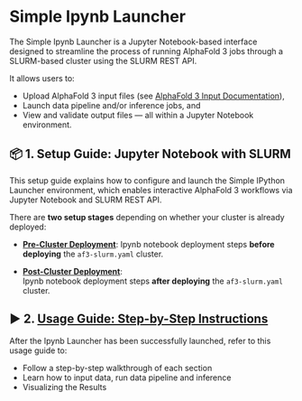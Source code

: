 # Simple Ipynb Launcher

The Simple Ipynb Launcher is a Jupyter Notebook-based interface designed to streamline the process of running AlphaFold 3 jobs through a SLURM-based cluster using the SLURM REST API.

It allows users to:

- Upload AlphaFold 3 input files (see [AlphaFold 3 Input Documentation](https://github.com/google-deepmind/alphafold3/blob/main/docs/input.md)),
- Launch data pipeline and/or inference jobs, and
- View and validate output files — all within a Jupyter Notebook environment.

## 📦 1. Setup Guide: Jupyter Notebook with SLURM

This setup guide explains how to configure and launch the Simple IPython Launcher environment, which enables interactive AlphaFold 3 workflows via Jupyter Notebook and SLURM REST API.

There are **two setup stages** depending on whether your cluster is already deployed:

- **[Pre-Cluster Deployment](./Setup-pre-cluster-deployment.md)**:
   Ipynb notebook deployment steps **before deploying** the `af3-slurm.yaml` cluster.

- **[Post-Cluster Deployment](./Setup-post-cluster-deployment.md)**:  
   Ipynb notebook deployment steps **after deploying** the `af3-slurm.yaml` cluster.

## ▶️ 2. [Usage Guide: Step-by-Step Instructions](./Ipynb.md)

After the Ipynb Launcher has been successfully launched, refer to this usage guide to:

- Follow a step-by-step walkthrough of each section  
- Learn how to input data, run data pipeline and inference  
- Visualizing the Results

